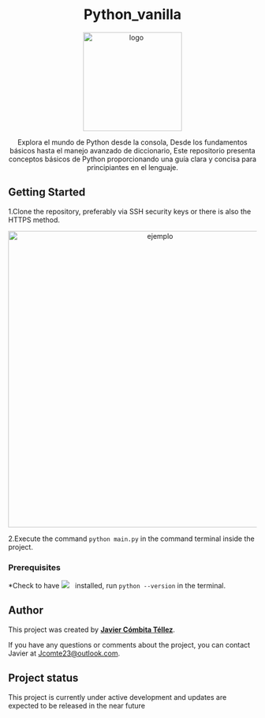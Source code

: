 <h1 align="center">Python_vanilla</h1>

<p align="center"><img src="https://www.aidoos.com/static-v4.1.0/aidoos_kb/Python.png" width="200" alt="logo"></p>


<p align="center">Explora el mundo de Python desde la consola, Desde los fundamentos básicos hasta el manejo avanzado de diccionario, Este repositorio presenta conceptos básicos de Python proporcionando una guía clara y concisa para principiantes en el lenguaje.</p>

## Getting Started

1.Clone the repository, preferably via SSH security keys or there is also the HTTPS method.

<p align="center"><img src="https://happygitwithr.com/img/github-https-or-ssh-url-annotated.png" width="600" alt="ejemplo"></p>

2.Execute the command ```python main.py``` in the command terminal inside the project.

### Prerequisites
*Check to have <a href="https://www.python.org/" target="_blank"><img src="https://img.shields.io/static/v1?style=for-the-badge&message=Python&color=3776AB&logo=Python&logoColor=FFFFFF&label" /></a>&nbsp;&nbsp; installed, run ```python --version``` in the terminal. 

## Author

This project was created by **[Javier Cómbita Téllez](https://github.com/jcomte23)**. 

If you have any questions or comments about the project, you can contact Javier at Jcomte23@outlook.com.

## Project status

This project is currently under active development and updates are expected to be released in the near future